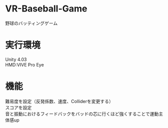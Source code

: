 # VR-Baseball-Game
野球のバッティングゲーム <Br>

# 実行環境
Unity 4.03 <Br>
HMD:VIVE Pro Eye <Br>
  
# 機能
難易度を設定（反発係数、速度、Colliderを変更する） <Br>
スコアを設定 <Br>
音と振動におけるフィードバックをバッドの芯に行くほど強くすることで運動主体感up
